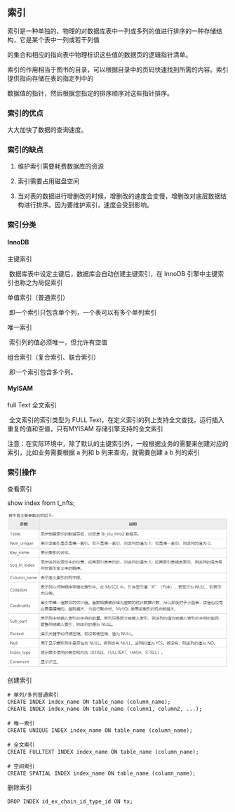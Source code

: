 ## 索引

索引是一种单独的、物理的对数据库表中一列或多列的值进行排序的一种存储结构，它是某个表中一列或若干列值

的集合和相应的指向表中物理标识这些值的数据页的逻辑指针清单。

索引的作用相当于图书的目录，可以根据目录中的页码快速找到所需的内容。索引提供指向存储在表的指定列中的

数据值的指针，然后根据您指定的排序顺序对这些指针排序。

### 索引的优点

   大大加快了数据的查询速度。

### 索引的缺点

1. 维护索引需要耗费数据库的资源

2. 索引需要占用磁盘空间

3. 当对表的数据进行增删改的时候，增删改的速度会变慢，增删改对底层数据结构进行排序。因为要维护索引，速度会受到影响。

### 索引分类

#### InnoDB

主键索引

​       数据库表中设定主键后，数据库会自动创建主键索引，在 InnoDB 引擎中主键索引也称之为局促索引

单值索引（普通索引）

​        即一个索引只包含单个列，一个表可以有多个单列索引

唯一索引

​        索引列的值必须唯一，但允许有空值

组合索引（复合索引、联合索引）

​        即一个索引包含多个列。

#### MyISAM

 full  Text 全文索引

​        全文索引的索引类型为 FULL Text，在定义索引的列上支持全文查找，运行插入重复的值和空值，只有MYISAM 存储引擎支持的全文索引



注意：在实际环境中，除了默认的主键索引外，一般根据业务的需要来创建对应的索引，比如业务需要根据 a 列和 b 列来查询，就需要创建 a b 列的索引



### 索引操作

查看索引

show index from t_nfts;

![file://c:\users\baoyon~1\appdata\local\temp\tmpdkdu_6\1.png](索引.assets/1.png)

 创建索引

```
# 单列/多列普通索引
CREATE INDEX index_name ON table_name (column_name);
CREATE INDEX index_name ON table_name (column1, column2, ...);

# 唯一索引
CREATE UNIQUE INDEX index_name ON table_name (column_name);

# 全文索引
CREATE FULLTEXT INDEX index_name ON table_name (column_name);

# 空间索引
CREATE SPATIAL INDEX index_name ON table_name (column_name);
```

删除索引

```
DROP INDEX id_ex_chain_id_type_id ON tx;
```

